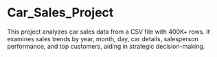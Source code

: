 # Car_Sales_Project
 This project analyzes car sales data from a CSV file with 400K+ rows. It examines sales trends by year, month, day, car details, salesperson performance, and top customers, aiding in strategic decision-making.
